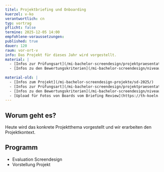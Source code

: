 ```yaml
---
titel: Projektbriefing und Onboarding
kuerzel: v-ko
verantwortlich: cn
typ: vortrag
pflicht: false
termine: 2025-12-05 14:00
empfohlene-voraussetzungen: 
published: true
dauer: 120
raum: vor-ort-v
info: Das Projekt für dieses Jahr wird vorgestellt.
material: |
  - [Infos zur Prüfungsart](/mi-bachelor-screendesign/projektpraesentationspruefung/)
  - [Infos zu den Bewertungskriterien](/mi-bachelor-screendesign/niveaustufen/)
  
material-old: |
  - [Infos zum Projekt](/mi-bachelor-screendesign-projekte/sd-2025/)
  - [Infos zur Prüfungsart](/mi-bachelor-screendesign/projektpraesentationspruefung/)
  - [Infos zu den Bewertungskriterien](/mi-bachelor-screendesign/niveaustufen/)
  - [Upload für Fotos von Boards vom Briefing Review](https://th-koeln.sciebo.de/s/OSr1r9LzESdNXwq)  
---
```


## Worum geht es?

Heute wird das konkrete Projektthema vorgestellt und wir erarbeiten den Projektkontext.

## Programm
- Evaluation Screendesign
- Vorstellung Projekt




